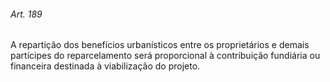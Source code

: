
###### Art. 189
A repartição dos benefícios urbanísticos entre os proprietários e demais partícipes do reparcelamento será proporcional à contribuição fundiária ou financeira destinada à viabilização do projeto.
